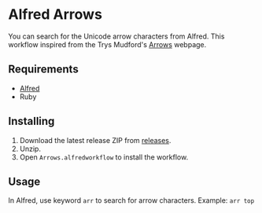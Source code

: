 # Alfred Arrows

You can search for the Unicode arrow characters from Alfred.
This workflow inspired from the Trys Mudford's [Arrows](https://arrows.trysmudford.com) webpage.

## Requirements

- [Alfred](https://alfred.app)
- Ruby

## Installing

1. Download the latest release ZIP from [releases](https://github.com/saneef/alfred-arrows/releases).
2. Unzip.
3. Open `Arrows.alfredworkflow` to install the workflow.

## Usage

In Alfred, use keyword `arr` to search for arrow characters. Example: `arr top`
